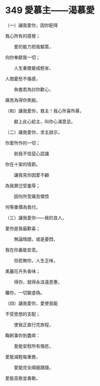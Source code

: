 # 349 愛慕主——渴慕愛

（一）讓我愛你，因你配得

我心所有的感覺；

　　愛的能力把我驅策，

向你奉獻我一切；

　　人生重擔變成輕省，

人間憂愁不傷感，

　　負擔若為討你歡心，

痛苦為得你笑臉。

（和）讓我愛你，救主！我心所喜所慕，

　　獻上此心給主，叫你心滿意足。

（二）讓我愛你，求主啟示，

你愛所作的一切；

　　助我不信惡心認識

你在十架的情節。

　　讓我見你因愛不顧

為我罪愆受羞辱；

　　因你所受痛苦領悟

何等重價為我付。

（三）讓我愛你——我的良人，

愛你是我最歡喜；

　　無論晴朗，或是憂悶，

我在你裏能安息。

　　但若無你，人生乏味，

美麗花卉失香味；

　　得你，就得永迼遠恩惠，

離你，一切變虛偽。

（四）讓我愛你，愛使我能

不受思想的支配；

　　使我正直行完旅程，

鞠躬事你到盡瘁：

　　愛能安慰所有傷悲，

愛能減輕每重擔，

　　愛能完全順服跟隨，

愛能高歌並勇敢。

